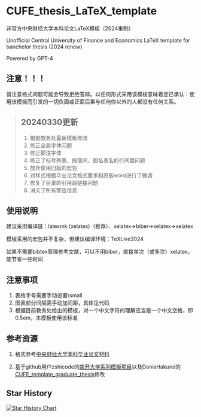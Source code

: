 # CUFE_thesis_LaTeX_template

非官方中央财经大学本科论文LaTeX模板（2024重制）

Unofficial Central University of Finance and Economics LaTeX template for banchelor thesis (2024 renew)

Powered by GPT-4

## 注意！！！

请注意格式问题可能会导致拒绝答辩。以任何形式采用该模板意味着您已承认：使用该模板而引发的一切负面或正面后果与任何你以外的人都没有任何关系。

> ## 20240330更新
> 1. 根据教务处最新模板修改
> 2. 修正全局字体问题
> 3. 修正脚注字体
> 4. 修正了标号列表、段落间、图名表名的行间距问题
> 5. 放弃使用旧版的宏包
> 6. 对样式根据毕业论文格式要求和原版word进行了微调
> 7. 修复了目录的引用超链接问题
> 8. 消灭了所有警告信息

## 使用说明

建议采用编译链：latexmk (xelatex)（推荐）、xelatex->biber->xelatex->xelatex

模板采用的宏包并不复杂，但建议编译环境：TeXLive2024

如果不需要bibtex管理参考文献，可以不用biber，直接单次（或多次）xelatex，能节省一些时间

## 注意事项
1. 表格字号需要手动设置\small
2. 图表部分间隔需手动加间距，具体见代码
3. 根据目前教务处给出的模板，对一个中文字符的理解应当是一个中文空格，即0.5em，本模板使用该标准

## 参考资源

1. 格式参考[中央财经大学本科毕业论文材料](https://jwc.cufe.edu.cn/info/1124/3608.htm)

2. 基于github用户zshicode的[南开大学系列模板项目](https://github.com/zshicode/LaTeX-Beamer-Nankai)以及DoniaHakurei的[CUFE_template_graduate_thesis](https://github.com/DoniaHakurei/CUFE_template_graduate_thesis)修改

## Star History

<a href="https://star-history.com/#Nanqiang01/CUFE_template_graduate_thesis&Date">
 <picture>
   <source media="(prefers-color-scheme: dark)" srcset="https://api.star-history.com/svg?repos=Nanqiang01/CUFE_template_graduate_thesis&type=Date&theme=dark" />
   <source media="(prefers-color-scheme: light)" srcset="https://api.star-history.com/svg?repos=Nanqiang01/CUFE_template_graduate_thesis&type=Date" />
   <img alt="Star History Chart" src="https://api.star-history.com/svg?repos=Nanqiang01/CUFE_template_graduate_thesis&type=Date" />
 </picture>
</a>
